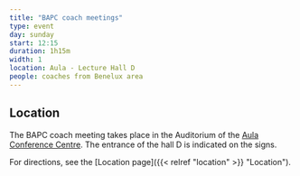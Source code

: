 ```yaml
---
title: "BAPC coach meetings"
type: event
day: sunday
start: 12:15
duration: 1h15m
width: 1
location: Aula - Lecture Hall D
people: coaches from Benelux area
---
```

## Location
The BAPC coach meeting takes place in the Auditorium of the [Aula Conference Centre](https://iamap.tudelft.nl/en/poi/aula-conference-center/).
The entrance of the hall D is indicated on the signs.

For directions, see the [Location page]({{< relref "location" >}} "Location").
